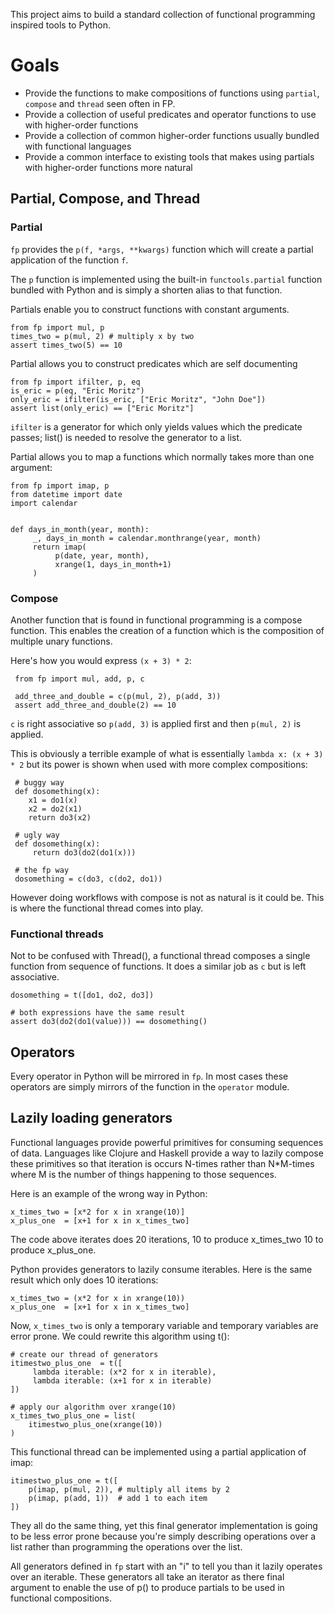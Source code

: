 This project aims to build a standard collection of functional
programming inspired tools to Python.

# Goals

 * Provide the functions to make compositions of functions using
   `partial`, `compose` and `thread` seen often in FP.
 * Provide a collection of useful predicates and operator functions to
   use with higher-order functions
 * Provide a collection of common higher-order functions usually
   bundled with functional languages
 * Provide a common interface to existing tools that makes using
   partials with higher-order functions more natural

## Partial, Compose, and Thread

### Partial

`fp` provides the `p(f, *args, **kwargs)` function which
will create a partial application of the function `f`.

The `p` function is implemented using the built-in `functools.partial`
function bundled with Python and is simply a shorten alias to that
function.

Partials enable you to construct functions with constant arguments.

    from fp import mul, p
    times_two = p(mul, 2) # multiply x by two
    assert times_two(5) == 10

Partial allows you to construct predicates which are self documenting

    from fp import ifilter, p, eq
    is_eric = p(eq, "Eric Moritz")
    only_eric = ifilter(is_eric, ["Eric Moritz", "John Doe"])
    assert list(only_eric) == ["Eric Moritz"]

`ifilter` is a generator for which only yields values which the
predicate passes; list() is needed to resolve the generator to a list.

Partial allows you to map a functions which normally takes more than
one argument:

    from fp import imap, p
    from datetime import date
    import calendar
    

    def days_in_month(year, month):
         _, days_in_month = calendar.monthrange(year, month)
         return imap(
              p(date, year, month),
              xrange(1, days_in_month+1)
         )


### Compose 

Another function that is found in functional programming is a compose
function.  This enables the creation of a function which is the
composition of multiple unary functions.

Here's how you would express `(x + 3) * 2`:

     from fp import mul, add, p, c
     
     add_three_and_double = c(p(mul, 2), p(add, 3))
     assert add_three_and_double(2) == 10


`c` is right associative so `p(add, 3)` is applied first and then
`p(mul, 2)` is applied.


This is obviously a terrible example of what is essentially
`lambda x: (x + 3) * 2` but its power is shown when used with more complex
compositions:


     # buggy way
     def dosomething(x):
        x1 = do1(x)
        x2 = do2(x1)
        return do3(x2)

     # ugly way
     def dosomething(x):
         return do3(do2(do1(x)))
        
     # the fp way
     dosomething = c(do3, c(do2, do1))

However doing workflows with compose is not as natural is it could
be. This is where the functional thread comes into play.

### Functional threads

Not to be confused with Thread(), a functional thread composes a
single function from sequence of functions.  It does a similar job as
`c` but is left associative.


    dosomething = t([do1, do2, do3])
    
    # both expressions have the same result
    assert do3(do2(do1(value))) == dosomething()


## Operators

Every operator in Python will be mirrored in `fp`.  In most
cases these operators are simply mirrors of the function in the
`operator` module.

## Lazily loading generators

Functional languages provide powerful primitives for consuming
sequences of data.  Languages like Clojure and Haskell provide a way
to lazily compose these primitives so that iteration is occurs N-times
rather than N*M-times where M is the number of things happening to
those sequences.

Here is an example of the wrong way in Python:

    x_times_two = [x*2 for x in xrange(10)]
    x_plus_one  = [x+1 for x in x_times_two]
    
The code above iterates does 20 iterations, 10 to produce x_times_two
10 to produce x_plus_one.  

Python provides generators to lazily consume iterables.  Here is the
same result which only does 10 iterations:

    x_times_two = (x*2 for x in xrange(10))
    x_plus_one  = [x+1 for x in x_times_two]
    
Now, `x_times_two` is only a temporary variable and temporary
variables are error prone. We could rewrite this algorithm using t():

    # create our thread of generators
    itimestwo_plus_one  = t([
         lambda iterable: (x*2 for x in iterable),
         lambda iterable: (x+1 for x in iterable) 
    ])
    
    # apply our algorithm over xrange(10) 
    x_times_two_plus_one = list(
        itimestwo_plus_one(xrange(10))
    )
    
This functional thread can be implemented using a partial application
of imap:

    itimestwo_plus_one = t([
        p(imap, p(mul, 2)), # multiply all items by 2
        p(imap, p(add, 1))  # add 1 to each item
    ])

They all do the same thing, yet this final generator implementation is
going to be less error prone because you're simply describing
operations over a list rather than programming the operations over the
list.

All generators defined in `fp` start with an "i" to tell you
than it lazily operates over an iterable.  These generators all take
an iterator as there final argument to enable the use of p() to
produce partials to be used in functional compositions.
